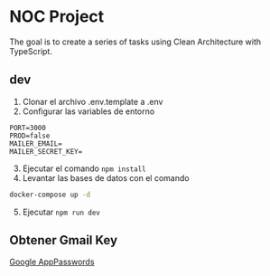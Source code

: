 # NOC Project

The goal is to create a series of tasks using Clean Architecture with TypeScript.

## dev

1. Clonar el archivo .env.template a .env
2. Configurar las variables de entorno

```
PORT=3000
PROD=false
MAILER_EMAIL=
MAILER_SECRET_KEY=
```

3. Ejecutar el comando `npm install`
4. Levantar las bases de datos con el comando

```bash
docker-compose up -d
```

5. Ejecutar `npm run dev`

## Obtener Gmail Key

[Google AppPasswords](https://myaccount.google.com/u/0/apppasswords)
